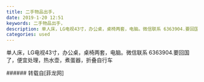 ```yaml
---
title: 二手物品出手，
date: 2019-1-20 12:51
keywords: 二手物品出手，
description: 单人床，LG电视43寸，办公桌，桌椅两套，电脑。微信联系 6363904.要回国了，便宜处理，热水壶，煮蛋器，折叠自行车
categories: used
---
```

<td class="t_f" id="postmessage_2747489">

单人床，LG电视43寸，办公桌，桌椅两套，电脑。微信联系 6363904.要回国了，便宜处理，热水壶，煮蛋器，折叠自行车<br/>
</td>
###### 转载自[菲龙网]